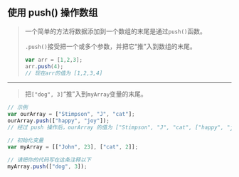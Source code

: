 ## 使用 push() 操作数组

> 一个简单的方法将数据添加到一个数组的末尾是通过`push()`函数。
>
> `.push()`接受把一个或多个参数，并把它“推”入到数组的末尾。
>
> ```js
> var arr = [1,2,3];
> arr.push(4);
> // 现在arr的值为 [1,2,3,4]
> ```

---

> 把`["dog", 3]`“推”入到`myArray`变量的末尾。

```js
// 示例
var ourArray = ["Stimpson", "J", "cat"];
ourArray.push(["happy", "joy"]); 
// 经过 push 操作后，ourArray 的值为 ["Stimpson", "J", "cat", ["happy", "joy"]]

// 初始化变量
var myArray = [["John", 23], ["cat", 2]];

// 请把你的代码写在这条注释以下
myArray.push(["dog", 3]);

```

